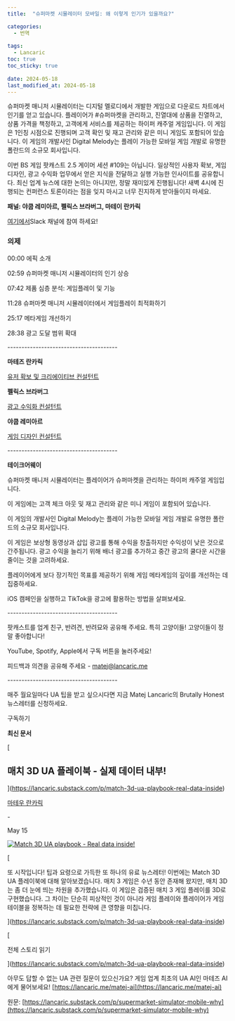 ```yaml
---
title:  "슈퍼마켓 시뮬레이터 모바일: 왜 이렇게 인기가 있을까요?"

categories:
  - 번역
  
tags:
  - Lancaric
toc: true
toc_sticky: true
 
date: 2024-05-18
last_modified_at: 2024-05-18
---
```

슈퍼마켓 매니저 시뮬레이터는 디지털 멜로디에서 개발한 게임으로 다운로드 차트에서 인기를 얻고 있습니다. 플레이어가 #슈퍼마켓을 관리하고, 진열대에 상품을 진열하고, 상품 가격을 책정하고, 고객에게 서비스를 제공하는 하이퍼 캐주얼 게임입니다. 이 게임은 1인칭 시점으로 진행되며 고객 확인 및 재고 관리와 같은 미니 게임도 포함되어 있습니다. 이 게임의 개발사인 Digital Melody는 플레이 가능한 모바일 게임 개발로 유명한 폴란드의 소규모 회사입니다.

이번 BS 게임 팟캐스트 2.5 게이머 세션 #109는 아닙니다. 일상적인 사용자 확보, 게임 디자인, 광고 수익화 업무에서 얻은 지식을 전달하고 실행 가능한 인사이트를 공유합니다. 최신 업계 뉴스에 대한 논의는 아니지만, 정말 재미있게 진행됩니다! 새벽 4시에 진행되는 컨퍼런스 토론이라는 점을 잊지 마시고 너무 진지하게 받아들이지 마세요.

**패널: 야쿱 레미아르, 펠릭스 브라버그, 마테이 란카릭**

[여기에서](https://join.slack.com/t/two-and-half-gamers/shared_invite/zt-2ftcc85es-CesThaafn9k0BIFSVAV8FQ)Slack 채널에 참여 하세요!

### 의제

00:00 에픽 소개

02:59 슈퍼마켓 매니저 시뮬레이터의 인기 상승

07:42 제품 심층 분석: 게임플레이 및 기능

11:28 슈퍼마켓 매니저 시뮬레이터에서 게임플레이 최적화하기

25:17 메타게임 개선하기

28:38 광고 도달 범위 확대

\---------------------------------------

**마테즈 란카릭**

[유저 확보 및 크리에이티브 컨설턴트](https://⁠https://lancaric.me)

**펠릭스 브라버그**

[광고 수익화 컨설턴트](https://⁠https://www.felixbraberg.com)

**야쿱 레미아르**

[게임 디자인 컨설턴트](https://⁠https://www.linkedin.com/in/jakubremiar)

\---------------------------------------

**테이크어웨이**

슈퍼마켓 매니저 시뮬레이터는 플레이어가 슈퍼마켓을 관리하는 하이퍼 캐주얼 게임입니다.

이 게임에는 고객 체크 아웃 및 재고 관리와 같은 미니 게임이 포함되어 있습니다.

이 게임의 개발사인 Digital Melody는 플레이 가능한 모바일 게임 개발로 유명한 폴란드의 소규모 회사입니다.

이 게임은 보상형 동영상과 삽입 광고를 통해 수익을 창출하지만 수익성이 낮은 것으로 간주됩니다. 광고 수익을 늘리기 위해 배너 광고를 추가하고 중간 광고의 쿨다운 시간을 줄이는 것을 고려하세요.

플레이어에게 보다 장기적인 목표를 제공하기 위해 게임 메타게임의 깊이를 개선하는 데 집중하세요.

iOS 캠페인을 실행하고 TikTok을 광고에 활용하는 방법을 살펴보세요.

\---------------------------------------

팟캐스트를 업계 친구, 반려견, 반려묘와 공유해 주세요. 특히 고양이들! 고양이들이 정말 좋아합니다!

YouTube, Spotify, Apple에서 구독 버튼을 눌러주세요!

피드백과 의견을 공유해 주세요 - [matej@lancaric.me](https://matej@lancaric.me)

\---------------------------------------

매주 월요일마다 UA 팁을 받고 싶으시다면 지금 Matej Lancaric의 Brutally Honest 뉴스레터를 신청하세요.

구독하기

**최신 문서**

[

## 매치 3D UA 플레이북 - 실제 데이터 내부!

](https://lancaric.substack.com/p/match-3d-ua-playbook-real-data-inside)

[마테우 란카릭](https://substack.com/profile/13004439-matej-lancaric)

\-

May 15

[![Match 3D UA playbook - Real data inside! ](https://substackcdn.com/image/youtube/w_728,c_limit/7kDw22qjg94)](https://lancaric.substack.com/p/match-3d-ua-playbook-real-data-inside)

[

또 시작입니다! 팁과 요령으로 가득한 또 하나의 유료 뉴스레터! 이번에는 Match 3D UA 플레이북에 대해 알아보겠습니다. 매치 3 게임은 수년 동안 존재해 왔지만, 매치 3D는 좀 더 눈에 띄는 차원을 추가했습니다. 이 게임은 검증된 매치 3 게임 플레이를 3D로 구현했습니다. 그 차이는 단순히 피상적인 것이 아니라 게임 플레이와 플레이어가 게임 테이블을 정복하는 데 필요한 전략에 큰 영향을 미칩니다.

](https://lancaric.substack.com/p/match-3d-ua-playbook-real-data-inside)

[

전체 스토리 읽기

](https://lancaric.substack.com/p/match-3d-ua-playbook-real-data-inside)

아무도 답할 수 없는 UA 관련 질문이 있으신가요? 게임 업계 최초의 UA AI인 마테즈 AI에게 물어보세요! [https://lancaric.me/matej-ai](https://lancaric.me/matej-ai)

원문: [https://lancaric.substack.com/p/supermarket-simulator-mobile-why](https://lancaric.substack.com/p/supermarket-simulator-mobile-why)